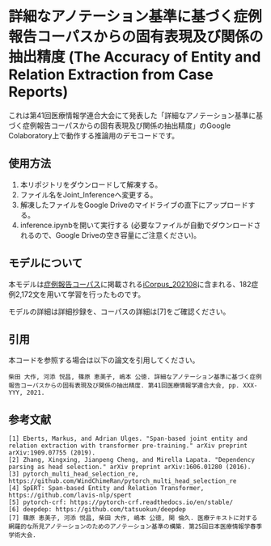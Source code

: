 # 詳細なアノテーション基準に基づく症例報告コーパスからの固有表現及び関係の抽出精度 (The Accuracy of Entity and Relation Extraction from Case Reports)

これは第41回医療情報学連合大会にて発表した「詳細なアノテーション基準に基づく症例報告コーパスからの固有表現及び関係の抽出精度」のGoogle Colaboratory上で動作する推論用のデモコードです。

## 使用方法

1. 本リポジトリをダウンロードして解凍する。
2. ファイル名をJoint_Inferenceへ変更する。
3. 解凍したファイルをGoogle Driveのマイドライブの直下にアップロードする。
4. inference.ipynbを開いて実行する (必要なファイルが自動でダウンロードされるので、Google Driveの空き容量にご注意ください)。

## モデルについて

本モデルは[症例報告コーパス](https://ai-health.m.u-tokyo.ac.jp/home/research/corpus)に掲載される[iCorpus_202108](https://ai-health.m.u-tokyo.ac.jp/labweb/wp-content/uploads/icorpus_202108.zip)に含まれる、182症例2,172文を用いて学習を行ったものです。

モデルの詳細は詳細抄録を、コーパスの詳細は[7]をご確認ください。


## 引用

本コードを参照する場合は以下の論文を引用してください。
```
柴田 大作, 河添 悦昌, 篠原 恵美子, 嶋本 公徳. 詳細なアノテーション基準に基づく症例報告コーパスからの固有表現及び関係の抽出精度. 第41回医療情報学連合大会, pp. XXX-YYY, 2021.
```

## 参考文献
```
[1] Eberts, Markus, and Adrian Ulges. "Span-based joint entity and relation extraction with transformer pre-training." arXiv preprint arXiv:1909.07755 (2019).
[2] Zhang, Xingxing, Jianpeng Cheng, and Mirella Lapata. "Dependency parsing as head selection." arXiv preprint arXiv:1606.01280 (2016).
[3] pytorch_multi_head_selection_re, https://github.com/WindChimeRan/pytorch_multi_head_selection_re
[4] SpERT: Span-based Entity and Relation Transformer, https://github.com/lavis-nlp/spert
[5] pytorch-crf: https://pytorch-crf.readthedocs.io/en/stable/
[6] deepdep: https://github.com/tatsuokun/deepdep
[7] 篠原 恵美子, 河添 悦昌, 柴田 大作, 嶋本 公徳, 関 倫久. 医療テキストに対する網羅的な所見アノテーションのためのアノテーション基準の構築. 第25回日本医療情報学春季学術大会.
```
